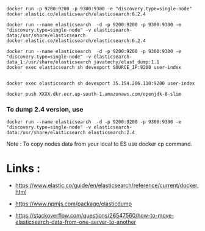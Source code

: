 
```
docker run -p 9200:9200 -p 9300:9300 -e "discovery.type=single-node" docker.elastic.co/elasticsearch/elasticsearch:6.2.4

docker run --name elasticsearch  -d -p 9200:9200 -p 9300:9300 -e "discovery.type=single-node" -v elasticsearch-data:/usr/share/elasticsearch docker.elastic.co/elasticsearch/elasticsearch:6.2.4

docker run --name elasticsearch  -d -p 9200:9200 -p 9300:9300 -e "discovery.type=single-node" -v elasticsearch-data_1:/usr/share/elasticsearch javatechy/elast_dump:1.1 
docker exec elasticsearch sh devexport SOURCE_IP:9200 user-index


docker exec elasticsearch sh devexport 35.154.206.110:9200 user-index

docker push XXXX.dkr.ecr.ap-south-1.amazonaws.com/openjdk-8-slim

```

### To dump 2.4 version, use

```
docker run --name elasticsearch  -d -p 9200:9200 -p 9300:9300 -e "discovery.type=single-node" -v elasticsearch-data:/usr/share/elasticsearch elasticsearch:2.4

```

Note : To copy nodes data from your local to ES use docker cp command.



# Links :

- https://www.elastic.co/guide/en/elasticsearch/reference/current/docker.html

- https://www.npmjs.com/package/elasticdump

- https://stackoverflow.com/questions/26547560/how-to-move-elasticsearch-data-from-one-server-to-another
